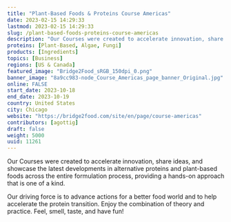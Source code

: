 ```yaml
---
title: "Plant-Based Foods & Proteins Course Americas"
date: 2023-02-15 14:29:33
lastmod: 2023-02-15 14:29:33
slug: /plant-based-foods-proteins-course-americas
description: "Our Courses were created to accelerate innovation, share ideas, and showcase the latest developments in alternative proteins and plant-based foods across the entire formulation process, providing a hands-on approach that is one of a kind.Our driving force is to advance actions for a better food world and to help accelerate the protein transition. Enjoy the combination of theory and practice. Feel, smell, taste, and have fun!"
proteins: [Plant-Based, Algae, Fungi]
products: [Ingredients]
topics: [Business]
regions: [US & Canada]
featured_image: "Bridge2Food_sRGB_150dpi_0.png"
banner_image: "8a9cc983-node_Course_Americas_page_banner_Original.jpg"
online: FALSE
start_date: 2023-10-18
end_date: 2023-10-19
country: United States
city: Chicago
website: "https://bridge2food.com/site/en/page/course-americas"
contributors: [agottig]
draft: false
weight: 5000
uuid: 11261
---
```

<p>Our Courses were created to accelerate innovation, share ideas, and showcase the latest developments in alternative proteins and plant-based foods across the entire formulation process, providing a hands-on approach that is one of a kind.</p>
<p>Our driving force is to advance actions for a better food world and to help accelerate the protein transition. Enjoy the combination of theory and practice. Feel, smell, taste, and have fun!</p>
